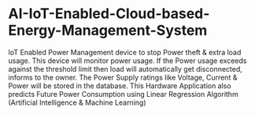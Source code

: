 # AI-IoT-Enabled-Cloud-based-Energy-Management-System
IoT Enabled Power Management device to stop Power theft &amp; extra load usage.
This device will monitor power usage. If the Power usage exceeds against the threshold limit then load will automatically get disconnected, informs to the owner. The Power Supply ratings like Voltage, Current & Power will be stored in the database.
This Hardware Application also predicts Future Power Consumption using Linear Regression Algorithm (Artificial Intelligence & Machine Learning)
